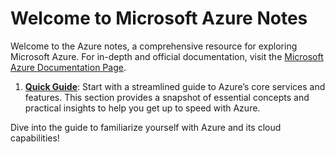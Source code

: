 # Welcome to Microsoft Azure Notes

Welcome to the Azure notes, a comprehensive resource for exploring Microsoft Azure. For in-depth and official documentation, visit the [Microsoft Azure Documentation Page](https://learn.microsoft.com/en-us/azure/?product=popular).

1. **[Quick Guide](quick_guide.md)**: Start with a streamlined guide to Azure’s core services and features. This section provides a snapshot of essential concepts and practical insights to help you get up to speed with Azure.

Dive into the guide to familiarize yourself with Azure and its cloud capabilities!
